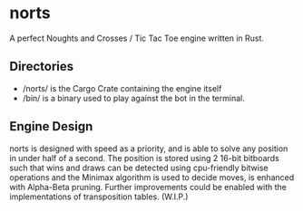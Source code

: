 # norts
A perfect Noughts and Crosses / Tic Tac Toe engine written in Rust.

## Directories
* /norts/ is the Cargo Crate containing the engine itself
* /bin/ is a binary used to play against the bot in the terminal.

## Engine Design
norts is designed with speed as a priority, and is able to solve any position in under half of a second.
The position is stored using 2 16-bit bitboards such that wins and draws can be detected using cpu-friendly bitwise operations 
and the Minimax algorithm is used to decide moves, is enhanced with Alpha-Beta pruning.
Further improvements could be enabled with the implementations of transposition tables. (W.I.P.)
